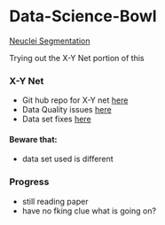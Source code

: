 # Data-Science-Bowl
[Neuclei Segmentation](https://www.kaggle.com/c/data-science-bowl-2018)

Trying out the X-Y Net portion of this

### X-Y Net
- Git hub repo for X-Y net [here](https://github.com/vqdang/xy_net)
- Data Quality issues [here](https://www.kaggle.com/c/data-science-bowl-2018/discussion/47770)
- Data set fixes [here](https://github.com/lopuhin/kaggle-dsbowl-2018-dataset-fixes)

#### Beware that:
- data set used is different


### Progress
- still reading paper
- have no fking clue what is going on? 

